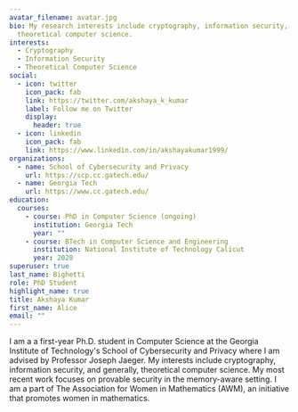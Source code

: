 ```yaml
---
avatar_filename: avatar.jpg
bio: My research interests include cryptography, information security, and
  theoretical computer science.
interests:
  - Cryptography
  - Information Security
  - Theoretical Computer Science
social:
  - icon: twitter
    icon_pack: fab
    link: https://twitter.com/akshaya_k_kumar
    label: Follow me on Twitter
    display:
      header: true
  - icon: linkedin
    icon_pack: fab
    link: https://www.linkedin.com/in/akshayakumar1999/
organizations:
  - name: School of Cybersecurity and Privacy
    url: https://scp.cc.gatech.edu/
  - name: Georgia Tech
    url: https://www.cc.gatech.edu/
education:
  courses:
    - course: PhD in Computer Science (ongoing)
      institution: Georgia Tech
      year: ""
    - course: BTech in Computer Science and Engineering
      institution: National Institute of Technology Calicut
      year: 2020
superuser: true
last_name: Bighetti
role: PhD Student
highlight_name: true
title: Akshaya Kumar
first_name: Alice
email: ""
---
```

I am a a first-year Ph.D. student in Computer Science at the Georgia Institute of Technology's School of Cybersecurity and Privacy where I am advised by Professor Joseph Jaeger. My interests include cryptography, information security, and generally, theoretical computer science. My most recent work focuses on provable security in the memory-aware setting. I am a part of The Association for Women in Mathematics (AWM), an initiative that promotes women in mathematics.